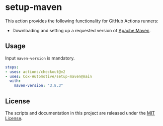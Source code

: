 # setup-maven

This action provides the following functionality for GitHub Actions runners:
- Downloading and setting up a requested version of [Apache Maven](https://maven.apache.org).

## Usage
Input `maven-version` is mandatory.

```yaml
steps:
- uses: actions/checkout@v2
- uses: Cox-Automotive/setup-maven@main
  with:
    maven-version: "3.8.3"
```
## License

The scripts and documentation in this project are released under the [MIT License](LICENSE).
